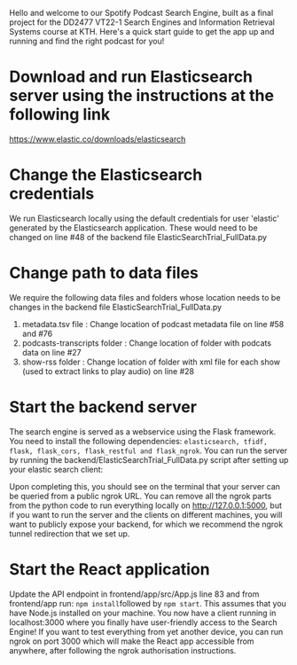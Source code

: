 Hello and welcome to our Spotify Podcast Search Engine, built as a final project for the DD2477 VT22-1 Search Engines and Information Retrieval Systems course at KTH. Here's a quick start guide to get the app up and running and find the right podcast for you!

# Download and run Elasticsearch server using the instructions at the following link
https://www.elastic.co/downloads/elasticsearch

# Change the Elasticsearch credentials
We run Elasticsearch locally using the default credentials for user 'elastic' generated by the Elasticsearch application. These would need to be changed on line #48 of the backend file ElasticSearchTrial_FullData.py

# Change path to data files
We require the following data files and folders whose location needs to be changes in the backend file ElasticSearchTrial_FullData.py
  1. metadata.tsv file : Change location of podcast metadata file on line #58 and #76
  2. podcasts-transcripts folder :  Change location of folder with podcats data on line #27
  3. show-rss folder :  Change location of folder with xml file for each show (used to extract links to play audio)  on line #28

# Start the backend server
The search engine is served as a webservice using the Flask framework. You need to install the following dependencies: ```elasticsearch, tfidf, flask, flask_cors, flask_restful and flask_ngrok```.
You can run the server by running the backend/ElasticSearchTrial_FullData.py script after setting up your elastic search client:

Upon completing this, you should see on the terminal that your server can be queried from a public ngrok URL. You can remove all the ngrok parts from the python code to run everything locally on http://127.0.0.1:5000, but if you want to run the server and the clients on different machines, you will want to publicly expose your backend, for which we recommend the ngrok tunnel redirection that we set up. 

# Start the React application
Update the API endpoint in frontend/app/src/App.js line 83 and from frontend/app run:
```npm install```followed by ```npm start```. This assumes that you have Node.js installed on your machine. You now have a client running in localhost:3000 where you finally have user-friendly access to the Search Engine! 
If you want to test everything from yet another device, you can run ngrok on port 3000 which will make the React app accessible from anywhere, after following the ngrok authorisation instructions. 
